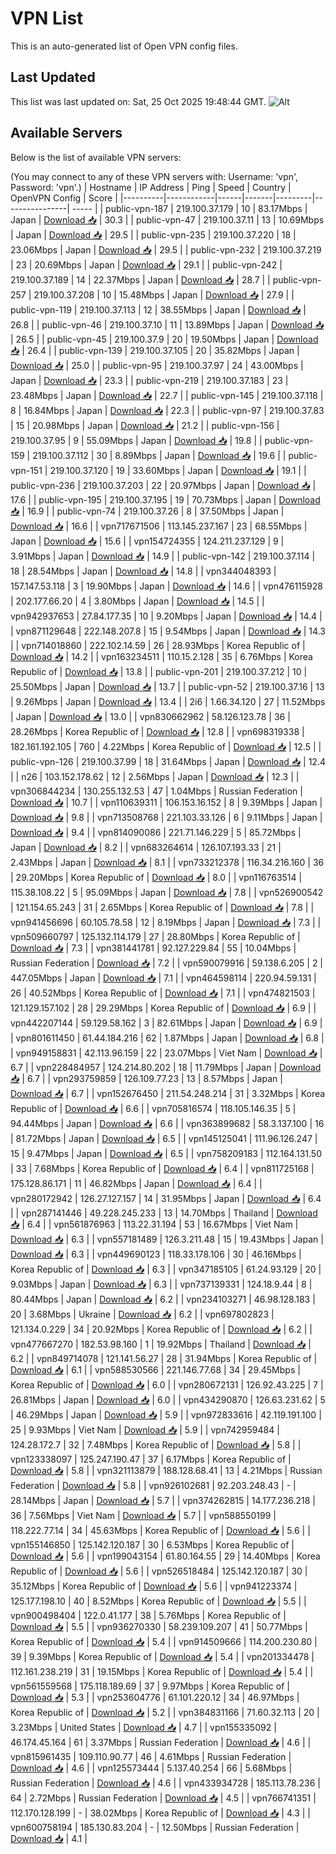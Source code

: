 # VPN List

This is an auto-generated list of Open VPN config files.

## Last Updated

This list was last updated on: Sat, 25 Oct 2025 19:48:44 GMT.
![Alt](https://repobeats.axiom.co/api/embed/186b98318ef1479477931607c1ad7d823f12451f.svg "Repobeats analytics image")

## Available Servers

Below is the list of available VPN servers:

(You may connect to any of these VPN servers with: Username: 'vpn', Password: 'vpn'.)
| Hostname | IP Address | Ping | Speed | Country | OpenVPN Config | Score |
|----------|------------|------|-------|---------|----------------| ----- |
| public-vpn-187 | 219.100.37.179 | 10 | 83.17Mbps | Japan | [Download 📥](./configs/server_0_JP.ovpn) | 30.3 |
| public-vpn-47 | 219.100.37.11 | 13 | 10.69Mbps | Japan | [Download 📥](./configs/server_1_JP.ovpn) | 29.5 |
| public-vpn-235 | 219.100.37.220 | 18 | 23.06Mbps | Japan | [Download 📥](./configs/server_2_JP.ovpn) | 29.5 |
| public-vpn-232 | 219.100.37.219 | 23 | 20.69Mbps | Japan | [Download 📥](./configs/server_3_JP.ovpn) | 29.1 |
| public-vpn-242 | 219.100.37.189 | 14 | 22.37Mbps | Japan | [Download 📥](./configs/server_4_JP.ovpn) | 28.7 |
| public-vpn-257 | 219.100.37.208 | 10 | 15.48Mbps | Japan | [Download 📥](./configs/server_5_JP.ovpn) | 27.9 |
| public-vpn-119 | 219.100.37.113 | 12 | 38.55Mbps | Japan | [Download 📥](./configs/server_6_JP.ovpn) | 26.8 |
| public-vpn-46 | 219.100.37.10 | 11 | 13.89Mbps | Japan | [Download 📥](./configs/server_7_JP.ovpn) | 26.5 |
| public-vpn-45 | 219.100.37.9 | 20 | 19.50Mbps | Japan | [Download 📥](./configs/server_8_JP.ovpn) | 26.4 |
| public-vpn-139 | 219.100.37.105 | 20 | 35.82Mbps | Japan | [Download 📥](./configs/server_9_JP.ovpn) | 25.0 |
| public-vpn-95 | 219.100.37.97 | 24 | 43.00Mbps | Japan | [Download 📥](./configs/server_10_JP.ovpn) | 23.3 |
| public-vpn-219 | 219.100.37.183 | 23 | 23.48Mbps | Japan | [Download 📥](./configs/server_11_JP.ovpn) | 22.7 |
| public-vpn-145 | 219.100.37.118 | 8 | 16.84Mbps | Japan | [Download 📥](./configs/server_12_JP.ovpn) | 22.3 |
| public-vpn-97 | 219.100.37.83 | 15 | 20.98Mbps | Japan | [Download 📥](./configs/server_13_JP.ovpn) | 21.2 |
| public-vpn-156 | 219.100.37.95 | 9 | 55.09Mbps | Japan | [Download 📥](./configs/server_14_JP.ovpn) | 19.8 |
| public-vpn-159 | 219.100.37.112 | 30 | 8.89Mbps | Japan | [Download 📥](./configs/server_15_JP.ovpn) | 19.6 |
| public-vpn-151 | 219.100.37.120 | 19 | 33.60Mbps | Japan | [Download 📥](./configs/server_16_JP.ovpn) | 19.1 |
| public-vpn-236 | 219.100.37.203 | 22 | 20.97Mbps | Japan | [Download 📥](./configs/server_17_JP.ovpn) | 17.6 |
| public-vpn-195 | 219.100.37.195 | 19 | 70.73Mbps | Japan | [Download 📥](./configs/server_18_JP.ovpn) | 16.9 |
| public-vpn-74 | 219.100.37.26 | 8 | 37.50Mbps | Japan | [Download 📥](./configs/server_19_JP.ovpn) | 16.6 |
| vpn717671506 | 113.145.237.167 | 23 | 68.55Mbps | Japan | [Download 📥](./configs/server_20_JP.ovpn) | 15.6 |
| vpn154724355 | 124.211.237.129 | 9 | 3.91Mbps | Japan | [Download 📥](./configs/server_21_JP.ovpn) | 14.9 |
| public-vpn-142 | 219.100.37.114 | 18 | 28.54Mbps | Japan | [Download 📥](./configs/server_22_JP.ovpn) | 14.8 |
| vpn344048393 | 157.147.53.118 | 3 | 19.90Mbps | Japan | [Download 📥](./configs/server_23_JP.ovpn) | 14.6 |
| vpn476115928 | 202.177.66.20 | 4 | 3.80Mbps | Japan | [Download 📥](./configs/server_24_JP.ovpn) | 14.5 |
| vpn942937653 | 27.84.177.35 | 10 | 9.20Mbps | Japan | [Download 📥](./configs/server_25_JP.ovpn) | 14.4 |
| vpn871129648 | 222.148.207.8 | 15 | 9.54Mbps | Japan | [Download 📥](./configs/server_26_JP.ovpn) | 14.3 |
| vpn714018860 | 222.102.14.59 | 26 | 28.93Mbps | Korea Republic of | [Download 📥](./configs/server_27_KR.ovpn) | 14.2 |
| vpn163234511 | 110.15.2.128 | 35 | 6.76Mbps | Korea Republic of | [Download 📥](./configs/server_28_KR.ovpn) | 13.8 |
| public-vpn-201 | 219.100.37.212 | 10 | 25.50Mbps | Japan | [Download 📥](./configs/server_29_JP.ovpn) | 13.7 |
| public-vpn-52 | 219.100.37.16 | 13 | 9.26Mbps | Japan | [Download 📥](./configs/server_30_JP.ovpn) | 13.4 |
| 2i6 | 1.66.34.120 | 27 | 11.52Mbps | Japan | [Download 📥](./configs/server_31_JP.ovpn) | 13.0 |
| vpn830662962 | 58.126.123.78 | 36 | 28.26Mbps | Korea Republic of | [Download 📥](./configs/server_32_KR.ovpn) | 12.8 |
| vpn698319338 | 182.161.192.105 | 760 | 4.22Mbps | Korea Republic of | [Download 📥](./configs/server_33_KR.ovpn) | 12.5 |
| public-vpn-126 | 219.100.37.99 | 18 | 31.64Mbps | Japan | [Download 📥](./configs/server_34_JP.ovpn) | 12.4 |
| n26 | 103.152.178.62 | 12 | 2.56Mbps | Japan | [Download 📥](./configs/server_35_JP.ovpn) | 12.3 |
| vpn306844234 | 130.255.132.53 | 47 | 1.04Mbps | Russian Federation | [Download 📥](./configs/server_36_RU.ovpn) | 10.7 |
| vpn110639311 | 106.153.16.152 | 8 | 9.39Mbps | Japan | [Download 📥](./configs/server_37_JP.ovpn) | 9.8 |
| vpn713508768 | 221.103.33.126 | 6 | 9.11Mbps | Japan | [Download 📥](./configs/server_38_JP.ovpn) | 9.4 |
| vpn814090086 | 221.71.146.229 | 5 | 85.72Mbps | Japan | [Download 📥](./configs/server_39_JP.ovpn) | 8.2 |
| vpn683264614 | 126.107.193.33 | 21 | 2.43Mbps | Japan | [Download 📥](./configs/server_40_JP.ovpn) | 8.1 |
| vpn733212378 | 116.34.216.160 | 36 | 29.20Mbps | Korea Republic of | [Download 📥](./configs/server_41_KR.ovpn) | 8.0 |
| vpn116763514 | 115.38.108.22 | 5 | 95.09Mbps | Japan | [Download 📥](./configs/server_42_JP.ovpn) | 7.8 |
| vpn526900542 | 121.154.65.243 | 31 | 2.65Mbps | Korea Republic of | [Download 📥](./configs/server_43_KR.ovpn) | 7.8 |
| vpn941456696 | 60.105.78.58 | 12 | 8.19Mbps | Japan | [Download 📥](./configs/server_44_JP.ovpn) | 7.3 |
| vpn509660797 | 125.132.114.179 | 27 | 28.80Mbps | Korea Republic of | [Download 📥](./configs/server_45_KR.ovpn) | 7.3 |
| vpn381441781 | 92.127.229.84 | 55 | 10.04Mbps | Russian Federation | [Download 📥](./configs/server_46_RU.ovpn) | 7.2 |
| vpn590079916 | 59.138.6.205 | 2 | 447.05Mbps | Japan | [Download 📥](./configs/server_47_JP.ovpn) | 7.1 |
| vpn464598114 | 220.94.59.131 | 26 | 40.52Mbps | Korea Republic of | [Download 📥](./configs/server_48_KR.ovpn) | 7.1 |
| vpn474821503 | 121.129.157.102 | 28 | 29.29Mbps | Korea Republic of | [Download 📥](./configs/server_49_KR.ovpn) | 6.9 |
| vpn442207144 | 59.129.58.162 | 3 | 82.61Mbps | Japan | [Download 📥](./configs/server_50_JP.ovpn) | 6.9 |
| vpn801611450 | 61.44.184.216 | 62 | 1.87Mbps | Japan | [Download 📥](./configs/server_51_JP.ovpn) | 6.8 |
| vpn949158831 | 42.113.96.159 | 22 | 23.07Mbps | Viet Nam | [Download 📥](./configs/server_52_VN.ovpn) | 6.7 |
| vpn228484957 | 124.214.80.202 | 18 | 11.79Mbps | Japan | [Download 📥](./configs/server_53_JP.ovpn) | 6.7 |
| vpn293759859 | 126.109.77.23 | 13 | 8.57Mbps | Japan | [Download 📥](./configs/server_54_JP.ovpn) | 6.7 |
| vpn152676450 | 211.54.248.214 | 31 | 3.32Mbps | Korea Republic of | [Download 📥](./configs/server_55_KR.ovpn) | 6.6 |
| vpn705816574 | 118.105.146.35 | 5 | 94.44Mbps | Japan | [Download 📥](./configs/server_56_JP.ovpn) | 6.6 |
| vpn363899682 | 58.3.137.100 | 16 | 81.72Mbps | Japan | [Download 📥](./configs/server_57_JP.ovpn) | 6.5 |
| vpn145125041 | 111.96.126.247 | 15 | 9.47Mbps | Japan | [Download 📥](./configs/server_58_JP.ovpn) | 6.5 |
| vpn758209183 | 112.164.131.50 | 33 | 7.68Mbps | Korea Republic of | [Download 📥](./configs/server_59_KR.ovpn) | 6.4 |
| vpn811725168 | 175.128.86.171 | 11 | 46.82Mbps | Japan | [Download 📥](./configs/server_60_JP.ovpn) | 6.4 |
| vpn280172942 | 126.27.127.157 | 14 | 31.95Mbps | Japan | [Download 📥](./configs/server_61_JP.ovpn) | 6.4 |
| vpn287141446 | 49.228.245.233 | 13 | 14.70Mbps | Thailand | [Download 📥](./configs/server_62_TH.ovpn) | 6.4 |
| vpn561876963 | 113.22.31.194 | 53 | 16.67Mbps | Viet Nam | [Download 📥](./configs/server_63_VN.ovpn) | 6.3 |
| vpn557181489 | 126.3.211.48 | 15 | 19.43Mbps | Japan | [Download 📥](./configs/server_64_JP.ovpn) | 6.3 |
| vpn449690123 | 118.33.178.106 | 30 | 46.16Mbps | Korea Republic of | [Download 📥](./configs/server_65_KR.ovpn) | 6.3 |
| vpn347185105 | 61.24.93.129 | 20 | 9.03Mbps | Japan | [Download 📥](./configs/server_66_JP.ovpn) | 6.3 |
| vpn737139331 | 124.18.9.44 | 8 | 80.44Mbps | Japan | [Download 📥](./configs/server_67_JP.ovpn) | 6.2 |
| vpn234103271 | 46.98.128.183 | 20 | 3.68Mbps | Ukraine | [Download 📥](./configs/server_68_UA.ovpn) | 6.2 |
| vpn697802823 | 121.134.0.229 | 34 | 20.92Mbps | Korea Republic of | [Download 📥](./configs/server_69_KR.ovpn) | 6.2 |
| vpn477667270 | 182.53.98.160 | 1 | 19.92Mbps | Thailand | [Download 📥](./configs/server_70_TH.ovpn) | 6.2 |
| vpn849714078 | 121.141.56.27 | 28 | 31.94Mbps | Korea Republic of | [Download 📥](./configs/server_71_KR.ovpn) | 6.1 |
| vpn588530566 | 221.146.77.68 | 34 | 29.45Mbps | Korea Republic of | [Download 📥](./configs/server_72_KR.ovpn) | 6.0 |
| vpn280672131 | 126.92.43.225 | 7 | 26.81Mbps | Japan | [Download 📥](./configs/server_73_JP.ovpn) | 6.0 |
| vpn434290870 | 126.63.231.62 | 5 | 46.29Mbps | Japan | [Download 📥](./configs/server_74_JP.ovpn) | 5.9 |
| vpn972833616 | 42.119.191.100 | 25 | 9.93Mbps | Viet Nam | [Download 📥](./configs/server_75_VN.ovpn) | 5.9 |
| vpn742959484 | 124.28.172.7 | 32 | 7.48Mbps | Korea Republic of | [Download 📥](./configs/server_76_KR.ovpn) | 5.8 |
| vpn123338097 | 125.247.190.47 | 37 | 6.17Mbps | Korea Republic of | [Download 📥](./configs/server_77_KR.ovpn) | 5.8 |
| vpn321113879 | 188.128.68.41 | 13 | 4.21Mbps | Russian Federation | [Download 📥](./configs/server_78_RU.ovpn) | 5.8 |
| vpn926102681 | 92.203.248.43 | - | 28.14Mbps | Japan | [Download 📥](./configs/server_79_JP.ovpn) | 5.7 |
| vpn374262815 | 14.177.236.218 | 36 | 7.56Mbps | Viet Nam | [Download 📥](./configs/server_80_VN.ovpn) | 5.7 |
| vpn588550199 | 118.222.77.14 | 34 | 45.63Mbps | Korea Republic of | [Download 📥](./configs/server_81_KR.ovpn) | 5.6 |
| vpn155146850 | 125.142.120.187 | 30 | 6.53Mbps | Korea Republic of | [Download 📥](./configs/server_82_KR.ovpn) | 5.6 |
| vpn199043154 | 61.80.164.55 | 29 | 14.40Mbps | Korea Republic of | [Download 📥](./configs/server_83_KR.ovpn) | 5.6 |
| vpn526518484 | 125.142.120.187 | 30 | 35.12Mbps | Korea Republic of | [Download 📥](./configs/server_84_KR.ovpn) | 5.6 |
| vpn941223374 | 125.177.198.10 | 40 | 8.52Mbps | Korea Republic of | [Download 📥](./configs/server_85_KR.ovpn) | 5.5 |
| vpn900498404 | 122.0.41.177 | 38 | 5.76Mbps | Korea Republic of | [Download 📥](./configs/server_86_KR.ovpn) | 5.5 |
| vpn936270330 | 58.239.109.207 | 41 | 50.77Mbps | Korea Republic of | [Download 📥](./configs/server_87_KR.ovpn) | 5.4 |
| vpn914509666 | 114.200.230.80 | 39 | 9.39Mbps | Korea Republic of | [Download 📥](./configs/server_88_KR.ovpn) | 5.4 |
| vpn201334478 | 112.161.238.219 | 31 | 19.15Mbps | Korea Republic of | [Download 📥](./configs/server_89_KR.ovpn) | 5.4 |
| vpn561559568 | 175.118.189.69 | 37 | 9.97Mbps | Korea Republic of | [Download 📥](./configs/server_90_KR.ovpn) | 5.3 |
| vpn253604776 | 61.101.220.12 | 34 | 46.97Mbps | Korea Republic of | [Download 📥](./configs/server_91_KR.ovpn) | 5.2 |
| vpn384831166 | 71.60.32.113 | 20 | 3.23Mbps | United States | [Download 📥](./configs/server_92_US.ovpn) | 4.7 |
| vpn155335092 | 46.174.45.164 | 61 | 3.37Mbps | Russian Federation | [Download 📥](./configs/server_93_RU.ovpn) | 4.6 |
| vpn815961435 | 109.110.90.77 | 46 | 4.61Mbps | Russian Federation | [Download 📥](./configs/server_94_RU.ovpn) | 4.6 |
| vpn125573444 | 5.137.40.254 | 66 | 5.68Mbps | Russian Federation | [Download 📥](./configs/server_95_RU.ovpn) | 4.6 |
| vpn433934728 | 185.113.78.236 | 64 | 2.72Mbps | Russian Federation | [Download 📥](./configs/server_96_RU.ovpn) | 4.5 |
| vpn766741351 | 112.170.128.199 | - | 38.02Mbps | Korea Republic of | [Download 📥](./configs/server_97_KR.ovpn) | 4.3 |
| vpn600758194 | 185.130.83.204 | - | 12.50Mbps | Russian Federation | [Download 📥](./configs/server_98_RU.ovpn) | 4.1 |
